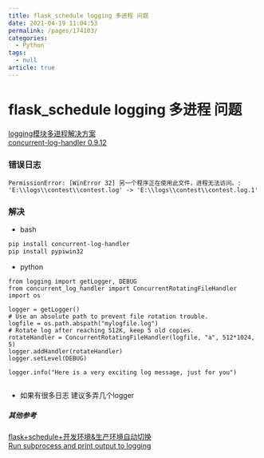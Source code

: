 ```yaml
---
title: flask_schedule logging 多进程 问题
date: 2021-04-19 11:04:53
permalink: /pages/174103/
categories: 
  - Python
tags: 
  - null
article: true
---
```

# flask_schedule logging 多进程 问题  

[logging模块多进程解决方案](https://blog.gdyshi.top/2018/06/27/logging_multiprocess/)    
[concurrent-log-handler 0.9.12](https://pypi.org/project/concurrent-log-handler/)    
### 错误日志    
```    
PermissionError: [WinError 32] 另一个程序正在使用此文件，进程无法访问。: 'E:\\logs\\contest\\contest.log' -> 'E:\\logs\\contest\\contest.log.1'    
```    
### 解决    
* bash    
```bash    
pip install concurrent-log-handler    
pip install pypiwin32    
```    
* python     
```python3    
from logging import getLogger, DEBUG    
from concurrent_log_handler import ConcurrentRotatingFileHandler    
import os    
    
logger = getLogger()    
# Use an absolute path to prevent file rotation trouble.    
logfile = os.path.abspath("mylogfile.log")    
# Rotate log after reaching 512K, keep 5 old copies.    
rotateHandler = ConcurrentRotatingFileHandler(logfile, "a", 512*1024, 5)    
logger.addHandler(rotateHandler)    
logger.setLevel(DEBUG)    
    
logger.info("Here is a very exciting log message, just for you")    
    
```    
* 如果有很多日志 建议多弄几个logger    
##### 其他参考    
[flask+schedule+开发环境&生产环境自动切换](https://www.jianshu.com/p/73031d49a774)    
[Run subprocess and print output to logging](https://stackoverflow.com/questions/21953835/run-subprocess-and-print-output-to-logging)    
    
